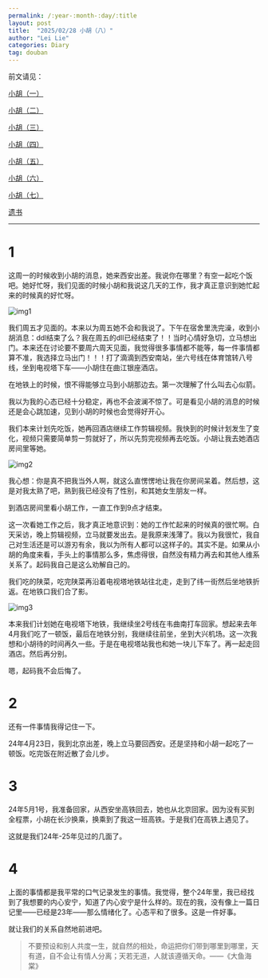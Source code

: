 ```yaml
---
permalink: /:year-:month-:day/:title
layout: post
title:  "2025/02/28 小胡（八）"
author: "Lei Lie"
categories: Diary
tag: douban
---
```



前文请见：

[小胡（一）](https://luwin1127.github.io/douban/2020-01-19/Diary-Hu)

[小胡（二）](https://luwin1127.github.io/douban/2023-02-15/Diary-Hu)

[小胡（三）](https://luwin1127.github.io/douban/2023-04-02/Diary-Hu)

[小胡（四）](https://luwin1127.github.io/douban/2023-06-24/Diary-Hu)

[小胡（五）](https://luwin1127.github.io/douban/2023-07-18/Diary-Hu)

[小胡（六）](https://luwin1127.github.io/douban/2023-08-28/Diary-Hu)

[小胡（七）](https://luwin1127.github.io/douban/2023-09-22/Diary-Hu)

[遗书](https://leilie.top/douban/2023-02-13/Diary)

---

# 1

这周一的时候收到小胡的消息，她来西安出差。我说你在哪里？有空一起吃个饭吧。她好忙呀，我们见面的时候小胡和我说这几天的工作，我才真正意识到她忙起来的时候真的好忙呀。

![img1](./../images/img-2025-02-28/img1.jpg)

我们周五才见面的。本来以为周五她不会和我说了。下午在宿舍里洗完澡，收到小胡消息：ddl结束了么？我在周五的dll已经结束了！！当时心情好急切，立马想出门。本来还在讨论要不要周六周天见面，我觉得很多事情都不能等，每一件事情都算不准，我选择立马出门！！！打了滴滴到西安南站，坐六号线在体育馆转八号线，坐到电视塔下车——小胡住在曲江银座酒店。

在地铁上的时候，恨不得能够立马到小胡那边去。第一次理解了什么叫去心似箭。

我以为我的心态已经十分稳定，再也不会波澜不惊了。可是看见小胡的消息的时候还是会心跳加速，见到小胡的时候也会觉得好开心。

我们本来计划先吃饭，她再回酒店继续工作剪辑视频。我快到的时候计划发生了变化，视频只需要简单剪一剪就好了，所以先剪完视频再去吃饭。小胡让我去她酒店房间里等她。

![img2](./../images/img-2025-02-28/img2.jpg)

我心想：你是真不把我当外人啊，就这么直愣愣地让我在你房间呆着。然后想，这是对我太熟了吧，熟到我已经没有了性别，和其她女生朋友一样。

到酒店房间里看小胡工作，一直工作到9点才结束。

这一次看她工作之后，我才真正地意识到：她的工作忙起来的时候真的很忙啊。白天采访，晚上剪辑视频，立马就要发出去。是我原来浅薄了。我以为我很忙，我自己对生活还是可以游刃有余，我以为所有人都可以这样子的。其实不是。如果从小胡的角度来看，手头上的事情那么多，焦虑得很，自然没有精力再去和其他人维系关系了。起码我自己是这么劝解自己的。

我们吃的陕菜，吃完陕菜再沿着电视塔地铁站往北走，走到了纬一街然后坐地铁折返。在地铁口我们合了影。

![img3](./../images/img-2025-02-28/img3.jpg)

本来我们计划她在电视塔下地铁，我继续坐2号线在韦曲南打车回家。想起来去年4月我们吃了一顿饭，最后在地铁分别，我继续往前坐，坐到大兴机场。这一次我想和小胡待的时间再久一些。于是在电视塔站我也和她一块儿下车了。再一起走回酒店。然后再分别。

嗯，起码我不会后悔了。

# 2

还有一件事情我得记住一下。

24年4月23日，我到北京出差，晚上立马要回西安。还是坚持和小胡一起吃了一顿饭。吃完饭在附近散了会儿步。

# 3

24年5月1号，我准备回家，从西安坐高铁回去，她也从北京回家。因为没有买到全程票，小胡在长沙换乘，换乘到了我这一班高铁。于是我们在高铁上遇见了。

这就是我们24年-25年见过的几面了。

# 4

上面的事情都是我平常的口气记录发生的事情。我觉得，整个24年里，我已经找到了我想要的内心安宁，知道了内心安宁是什么样的。现在的我，没有像上一篇日记里——已经是23年——那么情绪化了。心态平和了很多。这是一件好事。

就让我们的关系自然地前进吧。

> 不要预设和别人共度一生，就自然的相处，命运把你们带到哪里到哪里，天有道，自不会让有情人分离；天若无道，人就该遵循天命。——《大鱼海棠》
